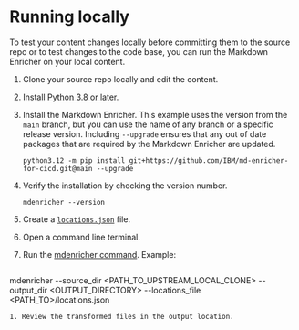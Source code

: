 <!--
# Copyright 2022, 2024 IBM Inc. All rights reserved
# SPDX-License-Identifier: Apache2.0
# Last updated: 2024-08-26
-->

# Running locally
To test your content changes locally before committing them to the source repo or to test changes to the code base, you can run the Markdown Enricher on your local content.

1. Clone your source repo locally and edit the content.
1. Install [Python 3.8 or later](https://www.python.org/downloads/).

1. Install the Markdown Enricher. This example uses the version from the `main` branch, but you can use the name of any branch or a specific release version. Including `--upgrade` ensures that any out of date packages that are required by the Markdown Enricher are updated.
    ```
    python3.12 -m pip install git+https://github.com/IBM/md-enricher-for-cicd.git@main --upgrade
    ```

1. Verify the installation by checking the version number.
    ```
    mdenricher --version
    ```
1. Create a [`locations.json`](setup.md) file. 
1. Open a command line terminal.
1. Run the [mdenricher command](setup.md). Example: 
   ```
mdenricher --source_dir <PATH_TO_UPSTREAM_LOCAL_CLONE> --output_dir <OUTPUT_DIRECTORY> --locations_file <PATH_TO>/locations.json 
```
1. Review the transformed files in the output location.
